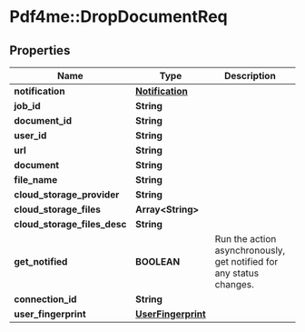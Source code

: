 # Pdf4me::DropDocumentReq

## Properties
Name | Type | Description | Notes
------------ | ------------- | ------------- | -------------
**notification** | [**Notification**](Notification.md) |  | [optional] 
**job_id** | **String** |  | [optional] 
**document_id** | **String** |  | [optional] 
**user_id** | **String** |  | [optional] 
**url** | **String** |  | [optional] 
**document** | **String** |  | [optional] 
**file_name** | **String** |  | [optional] 
**cloud_storage_provider** | **String** |  | [optional] 
**cloud_storage_files** | **Array&lt;String&gt;** |  | [optional] 
**cloud_storage_files_desc** | **String** |  | [optional] 
**get_notified** | **BOOLEAN** | Run the action asynchronously, get notified for any status changes. | [optional] 
**connection_id** | **String** |  | [optional] 
**user_fingerprint** | [**UserFingerprint**](UserFingerprint.md) |  | [optional] 


